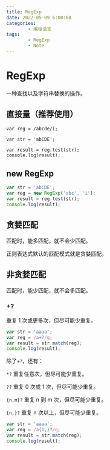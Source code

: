 ```yaml
---
title: RegExp
date: 2022-05-09 6:00:00
categories:
        - 编程语言
tags:
        - RegExp
        - Note
---
```


# RegExp

一种查找以及字符串替换的操作。

## 直接量（推荐使用）

```JS
var reg = /abcde/i;

var str = 'abCDE';

var result = reg.test(str);
console.log(result);
```

## new RegExp

```js
var str = 'abCDE';
var reg = new RegExp('abc', 'i');
var result = reg.test(str);
console.log(result);
```

## 贪婪匹配

匹配时，能多匹配，就不会少匹配。

正则表达式默认的匹配模式就是贪婪匹配。

## 非贪婪匹配

匹配时，能少匹配，就不会多匹配。

### +?

重复 1 次或更多次，但尽可能少重复。

```js
var str = 'aaaa';
var reg = /a+?/g;
var result = str.match(reg);
console.log(result);
```

除了`+?`，还有：

`*?` 重复任意次，但尽可能少重复。

`??` 重复 0 次或 1 次，但尽可能少重复。

`{n,m}?` 重复 n 到 m 次，但尽可能少重复。

`{n,}?` 重复 n 次以上，但尽可能少重复。

```js
var str = 'aaaa';
var reg = /a{1,}?/g;
var result = str.match(reg);
console.log(result);
```
